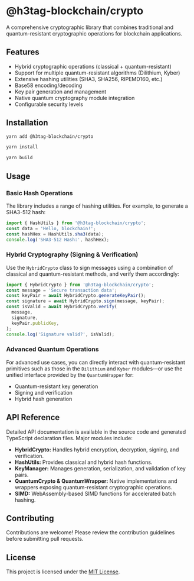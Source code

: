 # @h3tag-blockchain/crypto

A comprehensive cryptographic library that combines traditional and quantum-resistant cryptographic operations for blockchain applications.

## Features

- Hybrid cryptographic operations (classical + quantum-resistant)
- Support for multiple quantum-resistant algorithms (Dilithium, Kyber)
- Extensive hashing utilities (SHA3, SHA256, RIPEMD160, etc.)
- Base58 encoding/decoding
- Key pair generation and management
- Native quantum cryptography module integration
- Configurable security levels

## Installation

```bash
yarn add @h3tag-blockchain/crypto

yarn install

yarn build
```

## Usage

### Basic Hash Operations

The library includes a range of hashing utilities. For example, to generate a SHA3-512 hash:

```typescript
import { HashUtils } from '@h3tag-blockchain/crypto';
const data = 'Hello, blockchain!';
const hashHex = HashUtils.sha3(data);
console.log('SHA3-512 Hash:', hashHex);
```

### Hybrid Cryptography (Signing & Verification)

Use the `HybridCrypto` class to sign messages using a combination of classical and quantum-resistant methods, and verify them accordingly:

```typescript
import { HybridCrypto } from '@h3tag-blockchain/crypto';
const message = 'Secure transaction data';
const keyPair = await HybridCrypto.generateKeyPair();
const signature = await HybridCrypto.sign(message, keyPair);
const isValid = await HybridCrypto.verify(
  message,
  signature,
  keyPair.publicKey,
);
console.log('Signature valid?', isValid);
```

### Advanced Quantum Operations

For advanced use cases, you can directly interact with quantum-resistant primitives such as those in the `Dilithium` and `Kyber` modules—or use the unified interface provided by the `QuantumWrapper` for:

- Quantum-resistant key generation
- Signing and verification
- Hybrid hash generation

## API Reference

Detailed API documentation is available in the source code and generated TypeScript declaration files. Major modules include:

- **HybridCrypto:** Handles hybrid encryption, decryption, signing, and verification.
- **HashUtils:** Provides classical and hybrid hash functions.
- **KeyManager:** Manages generation, serialization, and validation of key pairs.
- **QuantumCrypto & QuantumWrapper:** Native implementations and wrappers exposing quantum-resistant cryptographic operations.
- **SIMD:** WebAssembly-based SIMD functions for accelerated batch hashing.

## Contributing

Contributions are welcome! Please review the contribution guidelines before submitting pull requests.

## License

This project is licensed under the [MIT License](LICENSE).
